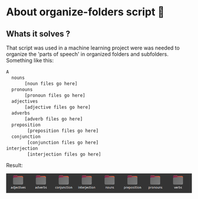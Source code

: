 # About organize-folders script :file_folder:

## Whats it solves ?

That script was used in a machine learning project were was needed to organize the 'parts of speech' in organized folders and subfolders. Something like this:

```
A
  nouns
       [noun files go here]
  pronouns
       [pronoun files go here]
  adjectives
       [adjective files go here]
  adverbs
       [adverb files go here]
  preposition
        [preposition files go here]
  conjunction
        [conjunction files go here]
interjection
        [interjection files go here]

```

Result:

<img src="../imgs/result-organize-folder-script.png">